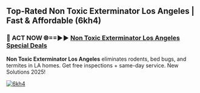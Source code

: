 ## Top-Rated Non Toxic Exterminator Los Angeles | Fast & Affordable (6kh4)

<h3>🐜 ACT NOW 🌐==►► <a href="https://tinyurl.com/2dysvsjj" rel="nofollow">Non Toxic Exterminator Los Angeles Special Deals</a></h3>

**Non Toxic Exterminator Los Angeles** eliminates rodents, bed bugs, and termites in LA homes. Get free inspections + same-day service. New Solutions 2025!

[![6kh4](https://i.imgur.com/JCYaghj.jpeg)](https://tinyurl.com/2dysvsjj)